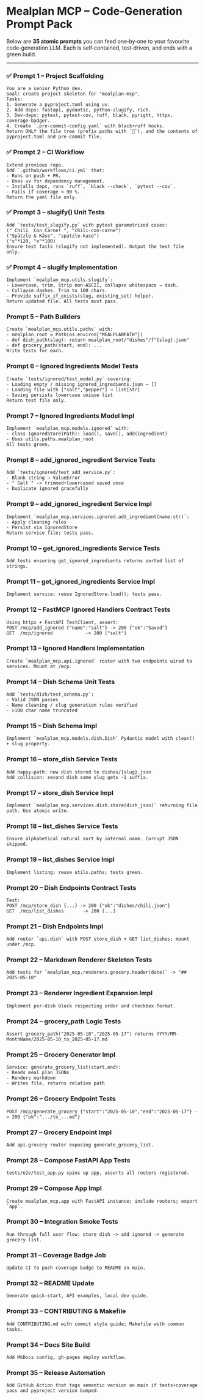 # Mealplan MCP – Code‑Generation Prompt Pack

Below are **35 atomic prompts** you can feed one‑by‑one to your favourite code‑generation LLM.
Each is self‑contained, test‑driven, and ends with a green build.

---

### ✅ Prompt 1 – Project Scaffolding
```text
You are a senior Python dev.
Goal: create project skeleton for "mealplan-mcp".
Tasks:
1. Generate a pyproject.toml using uv.
2. Add deps: fastapi, pydantic, python-slugify, rich.
3. Dev-deps: pytest, pytest-cov, ruff, black, pyright, httpx, coverage-badger.
4. Create `.pre-commit-config.yaml` with black+ruff hooks.
Return ONLY the file tree (prefix paths with `📄`), and the contents of pyproject.toml and pre-commit file.
```

### ✅ Prompt 2 – CI Workflow
```text
Extend previous repo.
Add `.github/workflows/ci.yml` that:
- Runs on push + PR.
- Uses uv for dependency management.
- Installs deps, runs `ruff`, `black --check`, `pytest --cov`.
- Fails if coverage < 90 %.
Return the yaml file only.
```

### ✅ Prompt 3 – slugify() Unit Tests
```text
Add `tests/test_slugify.py` with pytest parametrized cases:
(" Chili  Con Carne! ", "chili-con-carne")
("Spätzle & Käse", "spatzle-kase")
("x"*120, "x"*100)
Ensure test fails (slugify not implemented). Output the test file only.
```

### ✅ Prompt 4 – slugify Implementation
```text
Implement `mealplan_mcp.utils.slugify`:
- Lowercase, trim, strip non-ASCII, collapse whitespace → dash.
- Collapse dashes. Trim to 100 chars.
- Provide suffix_if_exists(slug, existing_set) helper.
Return updated file. All tests must pass.
```

### Prompt 5 – Path Builders
```text
Create `mealplan_mcp.utils.paths` with:
- mealplan_root = Path(os.environ["MEALPLANPATH"])
- def dish_path(slug): return mealplan_root/"dishes"/f"{slug}.json"
- def grocery_path(start, end): ...
Write tests for each.
```

### Prompt 6 – Ignored Ingredients Model Tests
```text
Create `tests/ignored/test_model.py` covering:
- Loading empty / missing ignored_ingredients.json → []
- Loading file with ["salt","pepper"] → list[str]
- Saving persists lowercase unique list
Return test file only.
```

### Prompt 7 – Ignored Ingredients Model Impl
```text
Implement `mealplan_mcp.models.ignored` with:
- class IgnoredStore(Path): load(), save(), add(ingredient)
- Uses utils.paths.mealplan_root
All tests green.
```

### Prompt 8 – add_ignored_ingredient Service Tests
```text
Add `tests/ignored/test_add_service.py`:
- Blank string → ValueError
- " Salt " -> trimmed+lowercased saved once
- Duplicate ignored gracefully
```

### Prompt 9 – add_ignored_ingredient Service Impl
```text
Implement `mealplan_mcp.services.ignored.add_ingredient(name:str)`:
- Apply cleaning rules
- Persist via IgnoredStore
Return service file; tests pass.
```

### Prompt 10 – get_ignored_ingredients Service Tests
```text
Add tests ensuring get_ignored_ingredients returns sorted list of strings.
```

### Prompt 11 – get_ignored_ingredients Service Impl
```text
Implement service; reuse IgnoredStore.load(); tests pass.
```

### Prompt 12 – FastMCP Ignored Handlers Contract Tests
```text
Using httpx + FastAPI TestClient, assert:
POST /mcp/add_ignored {"name":"salt"} -> 200 {"ok":"Saved"}
GET  /mcp/ignored            -> 200 ["salt"]
```

### Prompt 13 – Ignored Handlers Implementation
```text
Create `mealplan_mcp.api.ignored` router with two endpoints wired to services. Mount at /mcp.
```

### Prompt 14 – Dish Schema Unit Tests
```text
Add `tests/dish/test_schema.py`:
- Valid JSON passes
- Name cleaning / slug generation rules verified
- >100 char name truncated
```

### Prompt 15 – Dish Schema Impl
```text
Implement `mealplan_mcp.models.dish.Dish` Pydantic model with clean() + slug property.
```

### Prompt 16 – store_dish Service Tests
```text
Add happy‑path: new dish stored to dishes/{slug}.json
Add collision: second dish same slug gets -1 suffix.
```

### Prompt 17 – store_dish Service Impl
```text
Implement `mealplan_mcp.services.dish.store(dish_json)` returning file path. Use atomic write.
```

### Prompt 18 – list_dishes Service Tests
```text
Ensure alphabetical natural sort by internal name. Corrupt JSON skipped.
```

### Prompt 19 – list_dishes Service Impl
```text
Implement listing; reuse utils.paths; tests green.
```

### Prompt 20 – Dish Endpoints Contract Tests
```text
Test:
POST /mcp/store_dish {...} -> 200 {"ok":"dishes/chili.json"}
GET  /mcp/list_dishes       -> 200 [...]
```

### Prompt 21 – Dish Endpoints Impl
```text
Add router `api.dish` with POST store_dish + GET list_dishes; mount under /mcp.
```

### Prompt 22 – Markdown Renderer Skeleton Tests
```text
Add tests for `mealplan_mcp.renderers.grocery.header(date)` -> "## 2025-05-10"
```

### Prompt 23 – Renderer Ingredient Expansion Impl
```text
Implement per‑dish block respecting order and checkbox format.
```

### Prompt 24 – grocery_path Logic Tests
```text
Assert grocery_path("2025-05-10","2025-05-17") returns YYYY/MM-MonthName/2025-05-10_to_2025-05-17.md
```

### Prompt 25 – Grocery Generator Impl
```text
Service: generate_grocery_list(start,end):
- Reads meal plan JSONs
- Renders markdown
- Writes file, returns relative path
```

### Prompt 26 – Grocery Endpoint Tests
```text
POST /mcp/generate_grocery {"start":"2025-05-10","end":"2025-05-17"} -> 200 {"ok":".../to_...md"}
```

### Prompt 27 – Grocery Endpoint Impl
```text
Add api.grocery router exposing generate_grocery_list.
```

### Prompt 28 – Compose FastAPI App Tests
```text
tests/e2e/test_app.py spins up app, asserts all routers registered.
```

### Prompt 29 – Compose App Impl
```text
Create mealplan_mcp.app with FastAPI instance; include routers; export `app`.
```

### Prompt 30 – Integration Smoke Tests
```text
Run through full user flow: store dish -> add ignored -> generate grocery list.
```

### Prompt 31 – Coverage Badge Job
```text
Update CI to push coverage badge to README on main.
```

### Prompt 32 – README Update
```text
Generate quick‑start, API examples, local dev guide.
```

### Prompt 33 – CONTRIBUTING & Makefile
```text
Add CONTRIBUTING.md with commit style guide; Makefile with common tasks.
```

### Prompt 34 – Docs Site Build
```text
Add MkDocs config, gh-pages deploy workflow.
```

### Prompt 35 – Release Automation
```text
Add GitHub Action that tags semantic version on main if tests+coverage pass and pyproject version bumped.
```
